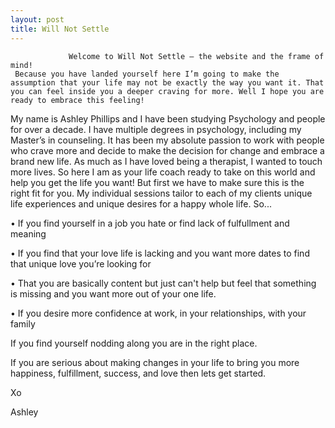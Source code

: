 ```yaml
---
layout: post
title: Will Not Settle
---
```


                 Welcome to Will Not Settle – the website and the frame of mind!
     Because you have landed yourself here I’m going to make the assumption that your life may not be exactly the way you want it. That you can feel inside you a deeper craving for more. Well I hope you are ready to embrace this feeling!
My name is Ashley Phillips and I have been studying Psychology and people for over a decade. I have multiple degrees in psychology, including my Master’s in counseling. It has been my absolute passion to work with people who crave more and decide to make the decision for change and embrace a brand new life. As much as I have loved being a therapist, I wanted to touch more lives. So here I am as your life coach ready to take on this world and help you get the life you want!
     But first we have to make sure this is the right fit for you. My individual sessions tailor to each of my clients unique life experiences and unique desires for a happy whole life. 
So...

•	If you find yourself in a job you hate or find lack of fulfullment and meaning

•	If you find that your love life is lacking and you want more dates to find that unique love you’re looking for

•	That you are basically content but just can't help but feel that something is missing and you want more out of your one life. 

•	If you desire more confidence at work, in your relationships, with your family

If you find yourself nodding along you are in the right place.

If you are serious about making changes in your life to bring you more happiness, fulfillment, success, and love then lets get started. 

Xo

Ashley

